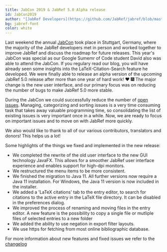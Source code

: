 ```yaml
---
title: JabCon 2019 & JabRef 5.0 Alpha release
id: JabCon2019
author: "[JabRef Developers](https://github.com/JabRef/jabref/blob/master/DEVELOPERS)" 
bg: jabref-font
color: white
---
```

Last weekend the annual [JabCon](https://jabcon.jabref.org/) took place in Stuttgart, Germany, where the majority of the JabRef developers met in person and worked together to improve JabRef and discuss the roadmap for future releases.
This year's JabCon was special as our Google Sumemr of Code student David also was able to attend the JabCon. If you regulary read our blog, you will have already seen some insights into the LaTeX-Citation-Search feature he developed.
We were finally able to release an alpha version of the upcoming JabRef 5.0 release after more than one year of hard work! ❤️ 🎆
The major change is the new user interface, and our primary focus was on reducing the number of bugs to make JabRef 5.0 more stable.

During the JabCon we could successfully reduce the number of [open issues](https://github.com/JabRef/jabref/issues?q=is%3Aopen+is%3Aissue).
Managing, categorizing and sorting issues is a very time consuming task that takes away valuable programming time, so consolidating the list of existing issues is very important once in a while. 
Now, we are ready to focus on important issues and to move on with JabRef more quickly.

We also would like to thank to all of our various contributors, translators and donors! This helps us a lot!

Some highlights of the things we fixed and implemented in the new release:
- We completed the rewrite of the old user interface to the new GUI technology JavaFX. This allows for a smoother JabRef user interface experience and enables support for high-dpi monitors. 
- We restructured the menu items to be more consistent.
- We finished the migration to Java 11. All further versions now require a Java 11 installation. For Windows, the Java 11 version is now included in the installer.
- We added a 'LaTeX citations' tab to the entry editor, to search for citations to the active entry in the LaTeX file directory. It can be disabled in the preferences dialog.
- We improved the process of renaming and moving files in the entry editor. A new feature is the possibility to copy a single file or mutliple files of selected entries to a new folder
- We added the ability to use negation in export filter layouts.
- We use https for fetching from most online bibliographic database.

For more information about new features and fixed issues we refer to the [changelog](https://github.com/JabRef/jabref/blob/master/CHANGELOG.md#50-alpha--2019-08-25)
